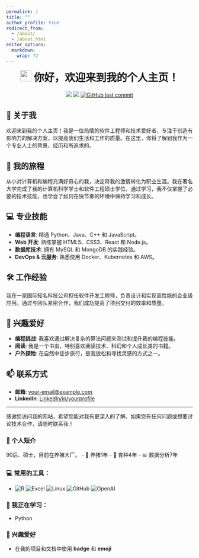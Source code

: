 ```yaml
---
permalink: /
title: ""
author_profile: true
redirect_from: 
  - /about/
  - /about.html
editor_options: 
  markdown: 
    wrap: 72
---
```


<h1 align="center" style="margin-top: 0;">

<img src="https://emojis.slackmojis.com/emojis/images/1531849430/4246/blob-sunglasses.gif?1531849430" width="30"/>
你好，欢迎来到我的个人主页！

</h1>

<p align="center">

<img src="https://img.shields.io/badge/gender-%F0%9F%A4%B5 gentleman-critical"/>
<a href="https://visitorbadge.io/status?path=https%3A%2F%2Fgithub.com%2Ftony2015116%2Ftony2015116.github.io"><img src="https://api.visitorbadge.io/api/visitors?path=https%3A%2F%2Fgithub.com%2Ftony2015116%2Ftony2015116.github.io&amp;countColor=%23f47373&amp;style=flat"/></a>
<a href="#"><img src="https://img.shields.io/github/last-commit/tony2015116/tony2015116.github.io" alt="GitHub last commit"/></a>

</p>

## 🙋 关于我

欢迎来到我的个人主页！我是一位热情的软件工程师和技术爱好者，专注于创造有影响力的解决方案，以提高我们生活和工作的质量。在这里，你将了解到我作为一个专业人士的背景、经历和所追求的。

## 🌱 我的旅程

从小对计算机和编程充满好奇心的我，决定将我的激情转化为职业生涯。我在著名大学完成了我的计算机科学学士和软件工程硕士学位。通过学习，我不仅掌握了必要的技术技能，也学会了如何在快节奏的环境中保持学习和成长。

## 💻 专业技能

-   **编程语言**: 精通 Python、Java、C++ 和 JavaScript。
-   **Web 开发**: 熟练掌握 HTML5、CSS3、React 和 Node.js。
-   **数据库技术**: 拥有 MySQL 和 MongoDB 的实践经验。
-   **DevOps & 云服务**: 熟悉使用 Docker、Kubernetes 和 AWS。

## 🛠 工作经验

我在一家国际知名科技公司担任软件开发工程师，负责设计和实现高性能的企业级应用。通过与团队紧密合作，我们成功提高了项目交付的效率和质量。

## 🌟 兴趣爱好

-   **编程挑战**: 我喜欢通过解决复杂的算法问题来测试和提升我的编程技能。
-   **阅读**: 我是一个书虫，特别喜欢阅读技术、科幻和个人成长类的书籍。
-   **户外探险**: 在自然中徒步旅行，是我放松和寻找灵感的方式之一。

## 📫 联系方式

-   **邮箱**: [your-email\@example.com](mailto:your-email@example.com)
-   **LinkedIn**:
    [LinkedIn/in/yourprofile](https://linkedin.com/in/yourprofile)

------------------------------------------------------------------------

感谢您访问我的网站，希望您能对我有更深入的了解。如果您有任何问题或想要讨论技术合作，请随时联系我！

### 🌟 个人短介

90后、硕士，目前在养殖大厂。 - 🐖 养猪1年 - 🧬 育种4年 - 📊 数据分析7年

### 💻 常用的工具：

-   ![R](https://img.shields.io/badge/-R-blue?&logo=R&logoColor=blue&labelColor=5c5c5c&color=1182c3)
    ![Excel](https://img.shields.io/badge/-Excel-blue?logo=microsoftexcel&logoColor=green&labelColor=5c5c5c&color=1182c3)
    ![Linux](https://img.shields.io/badge/-Linux-blue?logo=Linux&labelColor=5c5c5c&color=1182c3)
    ![GitHub](https://img.shields.io/badge/-GitHub-blue?logo=GitHub&labelColor=5c5c5c&color=1182c3)
    ![OpenAI](https://img.shields.io/badge/-ChatGPT-blue?logo=openai&logoColor=green&labelColor=5c5c5c&color=1182c3)

### 📘 我正在学习：

-   Python

### 🎈 兴趣爱好

-   在我的项目和文档中使用 **badge** 和 **emoji**
